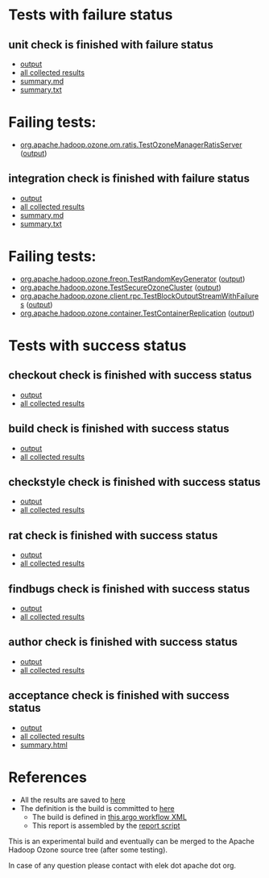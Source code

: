 # Tests with failure status

## unit check is finished with failure status

   * [output](https://raw.githubusercontent.com/elek/ozone-ci/master/pr/pr-hdds-2075-2jgdb/unit/output.log)
   * [all collected results](https://github.com/elek/ozone-ci/tree/master/pr/pr-hdds-2075-2jgdb/unit)
   * [summary.md](https://github.com/elek/ozone-ci/tree/master/pr/pr-hdds-2075-2jgdb/unit/summary.md)
   * [summary.txt](https://github.com/elek/ozone-ci/tree/master/pr/pr-hdds-2075-2jgdb/unit/summary.txt)

# Failing tests: 

 * [org.apache.hadoop.ozone.om.ratis.TestOzoneManagerRatisServer](hadoop-ozone/ozone-manager/org.apache.hadoop.ozone.om.ratis.TestOzoneManagerRatisServer.txt) ([output](hadoop-ozone/ozone-manager/org.apache.hadoop.ozone.om.ratis.TestOzoneManagerRatisServer-output.txt/))

## integration check is finished with failure status

   * [output](https://raw.githubusercontent.com/elek/ozone-ci/master/pr/pr-hdds-2075-2jgdb/integration/output.log)
   * [all collected results](https://github.com/elek/ozone-ci/tree/master/pr/pr-hdds-2075-2jgdb/integration)
   * [summary.md](https://github.com/elek/ozone-ci/tree/master/pr/pr-hdds-2075-2jgdb/integration/summary.md)
   * [summary.txt](https://github.com/elek/ozone-ci/tree/master/pr/pr-hdds-2075-2jgdb/integration/summary.txt)

# Failing tests: 

 * [org.apache.hadoop.ozone.freon.TestRandomKeyGenerator](hadoop-ozone/tools/org.apache.hadoop.ozone.freon.TestRandomKeyGenerator.txt) ([output](hadoop-ozone/tools/org.apache.hadoop.ozone.freon.TestRandomKeyGenerator-output.txt/))
 * [org.apache.hadoop.ozone.TestSecureOzoneCluster](hadoop-ozone/integration-test/org.apache.hadoop.ozone.TestSecureOzoneCluster.txt) ([output](hadoop-ozone/integration-test/org.apache.hadoop.ozone.TestSecureOzoneCluster-output.txt/))
 * [org.apache.hadoop.ozone.client.rpc.TestBlockOutputStreamWithFailures](hadoop-ozone/integration-test/org.apache.hadoop.ozone.client.rpc.TestBlockOutputStreamWithFailures.txt) ([output](hadoop-ozone/integration-test/org.apache.hadoop.ozone.client.rpc.TestBlockOutputStreamWithFailures-output.txt/))
 * [org.apache.hadoop.ozone.container.TestContainerReplication](hadoop-ozone/integration-test/org.apache.hadoop.ozone.container.TestContainerReplication.txt) ([output](hadoop-ozone/integration-test/org.apache.hadoop.ozone.container.TestContainerReplication-output.txt/))


# Tests with success status

## checkout check is finished with success status

   * [output](https://raw.githubusercontent.com/elek/ozone-ci/master/pr/pr-hdds-2075-2jgdb/checkout/output.log)
   * [all collected results](https://github.com/elek/ozone-ci/tree/master/pr/pr-hdds-2075-2jgdb/checkout)


## build check is finished with success status

   * [output](https://raw.githubusercontent.com/elek/ozone-ci/master/pr/pr-hdds-2075-2jgdb/build/output.log)
   * [all collected results](https://github.com/elek/ozone-ci/tree/master/pr/pr-hdds-2075-2jgdb/build)


## checkstyle check is finished with success status

   * [output](https://raw.githubusercontent.com/elek/ozone-ci/master/pr/pr-hdds-2075-2jgdb/checkstyle/output.log)
   * [all collected results](https://github.com/elek/ozone-ci/tree/master/pr/pr-hdds-2075-2jgdb/checkstyle)


## rat check is finished with success status

   * [output](https://raw.githubusercontent.com/elek/ozone-ci/master/pr/pr-hdds-2075-2jgdb/rat/output.log)
   * [all collected results](https://github.com/elek/ozone-ci/tree/master/pr/pr-hdds-2075-2jgdb/rat)


## findbugs check is finished with success status

   * [output](https://raw.githubusercontent.com/elek/ozone-ci/master/pr/pr-hdds-2075-2jgdb/findbugs/output.log)
   * [all collected results](https://github.com/elek/ozone-ci/tree/master/pr/pr-hdds-2075-2jgdb/findbugs)


## author check is finished with success status

   * [output](https://raw.githubusercontent.com/elek/ozone-ci/master/pr/pr-hdds-2075-2jgdb/author/output.log)
   * [all collected results](https://github.com/elek/ozone-ci/tree/master/pr/pr-hdds-2075-2jgdb/author)


## acceptance check is finished with success status

   * [output](https://raw.githubusercontent.com/elek/ozone-ci/master/pr/pr-hdds-2075-2jgdb/acceptance/output.log)
   * [all collected results](https://github.com/elek/ozone-ci/tree/master/pr/pr-hdds-2075-2jgdb/acceptance)
   * [summary.html](https://elek.github.io/ozone-ci/pr/pr-hdds-2075-2jgdb/acceptance/summary.html)




# References

 * All the results are saved to [here](https://github.com/elek/ozone-ci/tree/master/pr/pr-hdds-2075-2jgdb/)
 * The definition is the build is committed to [here](https://github.com/elek/argo-ozone)
    * The build is defined in [this argo workflow XML](https://github.com/elek/argo-ozone/blob/master/ozone-build.yaml)
    * This report is assembled by the [report script](https://github.com/elek/argo-ozone/blob/master/scripts/report.sh)

This is an experimental build and eventually can be merged to the Apache Hadoop Ozone source tree (after some testing).

In case of any question please contact with elek dot apache dot org.
